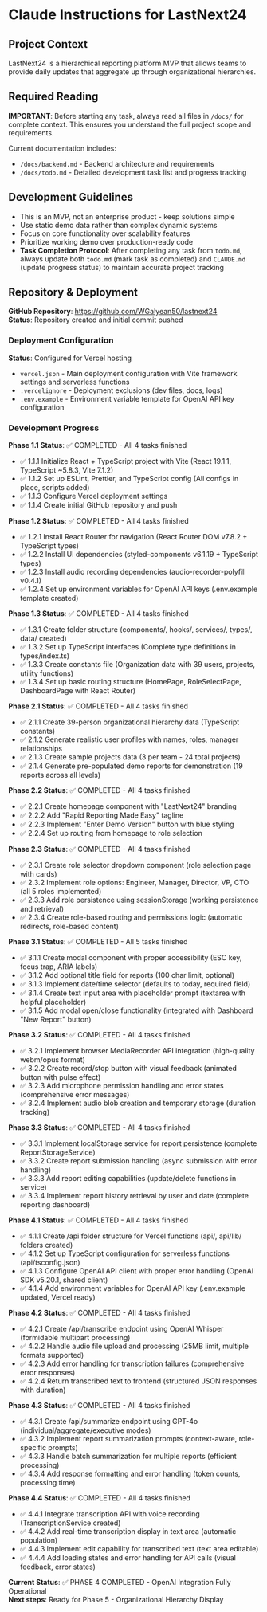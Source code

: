 # Claude Instructions for LastNext24

## Project Context
LastNext24 is a hierarchical reporting platform MVP that allows teams to provide daily updates that aggregate up through organizational hierarchies.

## Required Reading
**IMPORTANT**: Before starting any task, always read all files in `/docs/` for complete context. This ensures you understand the full project scope and requirements.

Current documentation includes:
- `/docs/backend.md` - Backend architecture and requirements
- `/docs/todo.md` - Detailed development task list and progress tracking

## Development Guidelines
- This is an MVP, not an enterprise product - keep solutions simple
- Use static demo data rather than complex dynamic systems
- Focus on core functionality over scalability features
- Prioritize working demo over production-ready code
- **Task Completion Protocol**: After completing any task from `todo.md`, always update both `todo.md` (mark task as completed) and `CLAUDE.md` (update progress status) to maintain accurate project tracking

## Repository & Deployment
**GitHub Repository**: https://github.com/WGalyean50/lastnext24  
**Status**: Repository created and initial commit pushed

### Deployment Configuration
**Status**: Configured for Vercel hosting
- `vercel.json` - Main deployment configuration with Vite framework settings and serverless functions
- `.vercelignore` - Deployment exclusions (dev files, docs, logs)
- `.env.example` - Environment variable template for OpenAI API key configuration

### Development Progress
**Phase 1.1 Status**: ✅ COMPLETED - All 4 tasks finished
- ✅ 1.1.1 Initialize React + TypeScript project with Vite (React 19.1.1, TypeScript ~5.8.3, Vite 7.1.2)
- ✅ 1.1.2 Set up ESLint, Prettier, and TypeScript config (All configs in place, scripts added)
- ✅ 1.1.3 Configure Vercel deployment settings
- ✅ 1.1.4 Create initial GitHub repository and push

**Phase 1.2 Status**: ✅ COMPLETED - All 4 tasks finished
- ✅ 1.2.1 Install React Router for navigation (React Router DOM v7.8.2 + TypeScript types)
- ✅ 1.2.2 Install UI dependencies (styled-components v6.1.19 + TypeScript types)
- ✅ 1.2.3 Install audio recording dependencies (audio-recorder-polyfill v0.4.1)
- ✅ 1.2.4 Set up environment variables for OpenAI API keys (.env.example template created)

**Phase 1.3 Status**: ✅ COMPLETED - All 4 tasks finished
- ✅ 1.3.1 Create folder structure (components/, hooks/, services/, types/, data/ created)
- ✅ 1.3.2 Set up TypeScript interfaces (Complete type definitions in types/index.ts)
- ✅ 1.3.3 Create constants file (Organization data with 39 users, projects, utility functions)
- ✅ 1.3.4 Set up basic routing structure (HomePage, RoleSelectPage, DashboardPage with React Router)

**Phase 2.1 Status**: ✅ COMPLETED - All 4 tasks finished
- ✅ 2.1.1 Create 39-person organizational hierarchy data (TypeScript constants)
- ✅ 2.1.2 Generate realistic user profiles with names, roles, manager relationships  
- ✅ 2.1.3 Create sample projects data (3 per team - 24 total projects)
- ✅ 2.1.4 Generate pre-populated demo reports for demonstration (19 reports across all levels)

**Phase 2.2 Status**: ✅ COMPLETED - All 4 tasks finished
- ✅ 2.2.1 Create homepage component with "LastNext24" branding
- ✅ 2.2.2 Add "Rapid Reporting Made Easy" tagline
- ✅ 2.2.3 Implement "Enter Demo Version" button with blue styling
- ✅ 2.2.4 Set up routing from homepage to role selection

**Phase 2.3 Status**: ✅ COMPLETED - All 4 tasks finished
- ✅ 2.3.1 Create role selector dropdown component (role selection page with cards)
- ✅ 2.3.2 Implement role options: Engineer, Manager, Director, VP, CTO (all 5 roles implemented)
- ✅ 2.3.3 Add role persistence using sessionStorage (working persistence and retrieval)
- ✅ 2.3.4 Create role-based routing and permissions logic (automatic redirects, role-based content)

**Phase 3.1 Status**: ✅ COMPLETED - All 5 tasks finished
- ✅ 3.1.1 Create modal component with proper accessibility (ESC key, focus trap, ARIA labels)
- ✅ 3.1.2 Add optional title field for reports (100 char limit, optional)  
- ✅ 3.1.3 Implement date/time selector (defaults to today, required field)
- ✅ 3.1.4 Create text input area with placeholder prompt (textarea with helpful placeholder)
- ✅ 3.1.5 Add modal open/close functionality (integrated with Dashboard "New Report" button)

**Phase 3.2 Status**: ✅ COMPLETED - All 4 tasks finished
- ✅ 3.2.1 Implement browser MediaRecorder API integration (high-quality webm/opus format)
- ✅ 3.2.2 Create record/stop button with visual feedback (animated button with pulse effect)
- ✅ 3.2.3 Add microphone permission handling and error states (comprehensive error messages)
- ✅ 3.2.4 Implement audio blob creation and temporary storage (duration tracking)

**Phase 3.3 Status**: ✅ COMPLETED - All 4 tasks finished
- ✅ 3.3.1 Implement localStorage service for report persistence (complete ReportStorageService)
- ✅ 3.3.2 Create report submission handling (async submission with error handling)
- ✅ 3.3.3 Add report editing capabilities (update/delete functions in service)
- ✅ 3.3.4 Implement report history retrieval by user and date (complete reporting dashboard)

**Phase 4.1 Status**: ✅ COMPLETED - All 4 tasks finished
- ✅ 4.1.1 Create /api folder structure for Vercel functions (api/, api/lib/ folders created)
- ✅ 4.1.2 Set up TypeScript configuration for serverless functions (api/tsconfig.json)
- ✅ 4.1.3 Configure OpenAI API client with proper error handling (OpenAI SDK v5.20.1, shared client)
- ✅ 4.1.4 Add environment variables for OpenAI API key (.env.example updated, Vercel ready)

**Phase 4.2 Status**: ✅ COMPLETED - All 4 tasks finished
- ✅ 4.2.1 Create /api/transcribe endpoint using OpenAI Whisper (formidable multipart processing)
- ✅ 4.2.2 Handle audio file upload and processing (25MB limit, multiple formats supported)
- ✅ 4.2.3 Add error handling for transcription failures (comprehensive error responses)
- ✅ 4.2.4 Return transcribed text to frontend (structured JSON responses with duration)

**Phase 4.3 Status**: ✅ COMPLETED - All 4 tasks finished
- ✅ 4.3.1 Create /api/summarize endpoint using GPT-4o (individual/aggregate/executive modes)
- ✅ 4.3.2 Implement report summarization prompts (context-aware, role-specific prompts)
- ✅ 4.3.3 Handle batch summarization for multiple reports (efficient processing)
- ✅ 4.3.4 Add response formatting and error handling (token counts, processing time)

**Phase 4.4 Status**: ✅ COMPLETED - All 4 tasks finished
- ✅ 4.4.1 Integrate transcription API with voice recording (TranscriptionService created)
- ✅ 4.4.2 Add real-time transcription display in text area (automatic population)
- ✅ 4.4.3 Implement edit capability for transcribed text (text area editable)
- ✅ 4.4.4 Add loading states and error handling for API calls (visual feedback, error states)

**Current Status**: ✅ PHASE 4 COMPLETED - OpenAI Integration Fully Operational  
**Next steps**: Ready for Phase 5 - Organizational Hierarchy Display